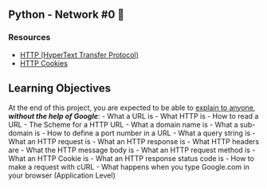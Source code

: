 ## Python - Network #0 🐍

### Resources
- [HTTP (HyperText Transfer Protocol)](https://www3.ntu.edu.sg/home/ehchua/programming/webprogramming/HTTP_Basics.html)
- [HTTP Cookies](https://developer.mozilla.org/en-US/docs/Web/HTTP/Cookies)

## Learning Objectives
At the end of this project, you are expected to be able to [explain to anyone](https://fs.blog/feynman-learning-technique/), <strong><em>without the help of Google</em></strong>:
	- What a URL is
	- What HTTP is
	- How to read a URL
	- The Scheme for a HTTP URL
	- What a domain name is
	- What a sub-domain is
	- How to define a port number in a URL
	- What a query string is 
	- What an HTTP request is
	- What an HTTP response is
	- What HTTP headers are
	- What the HTTP message body is
	- What an HTTP request method is
	- What an HTTP Cookie is 
	- What an HTTP response status code is
	- How to make a request with cURL
	- What happens when you type Google.com in your browser (Application Level)
